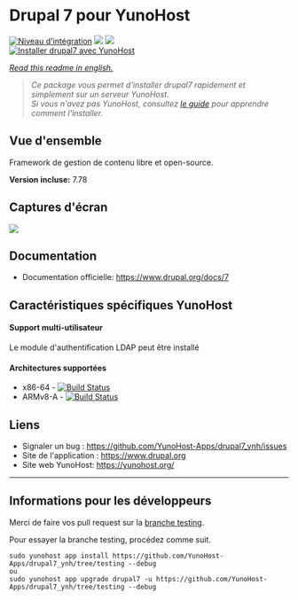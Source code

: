 # Drupal 7 pour YunoHost

[![Niveau d'intégration](https://dash.yunohost.org/integration/drupal7.svg)](https://dash.yunohost.org/appci/app/drupal7) ![](https://ci-apps.yunohost.org/ci/badges/drupal7.status.svg) ![](https://ci-apps.yunohost.org/ci/badges/drupal7.maintain.svg)  
[![Installer drupal7 avec YunoHost](https://install-app.yunohost.org/install-with-yunohost.svg)](https://install-app.yunohost.org/?app=drupal7)

*[Read this readme in english.](./README.md)* 

> *Ce package vous permet d'installer drupal7 rapidement et simplement sur un serveur YunoHost.  
Si vous n'avez pas YunoHost, consultez [le guide](https://yunohost.org/#/install) pour apprendre comment l'installer.*

## Vue d'ensemble
Framework de gestion de contenu libre et open-source.

**Version incluse:** 7.78

## Captures d'écran

![](https://www.drupal.org/files/issues/D7-screenshot.png)

## Documentation

 * Documentation officielle: https://www.drupal.org/docs/7

## Caractéristiques spécifiques YunoHost

#### Support multi-utilisateur

Le module d'authentification LDAP peut être installé

#### Architectures supportées

* x86-64 - [![Build Status](https://ci-apps.yunohost.org/ci/logs/drupal7.svg)](https://ci-apps.yunohost.org/ci/apps/drupal7/)
* ARMv8-A - [![Build Status](https://ci-apps-arm.yunohost.org/ci/logs/drupal7.svg)](https://ci-apps-arm.yunohost.org/ci/apps/drupal7/)

## Liens

 * Signaler un bug : https://github.com/YunoHost-Apps/drupal7_ynh/issues
 * Site de l'application : https://www.drupal.org
 * Site web YunoHost: https://yunohost.org/

---

## Informations pour les développeurs

Merci de faire vos pull request sur la [branche testing](https://github.com/YunoHost-Apps/drupal7_ynh/tree/testing).

Pour essayer la branche testing, procédez comme suit.
```
sudo yunohost app install https://github.com/YunoHost-Apps/drupal7_ynh/tree/testing --debug
ou
sudo yunohost app upgrade drupal7 -u https://github.com/YunoHost-Apps/drupal7_ynh/tree/testing --debug
```
